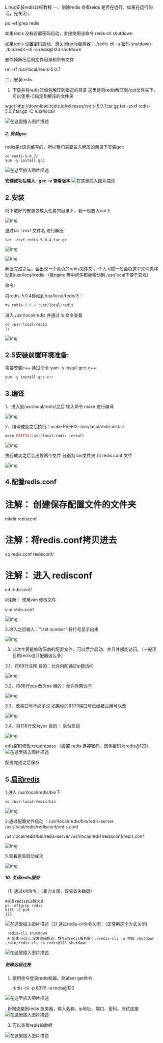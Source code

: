 Linux安装redis详细教程
一、删除redis
查看reids 是否在运行，如果在运行的话，先关闭 。

ps -ef|grep redis

如果redis 没有设置密码启动，直接使用该命令
redis-cli shutdown

如果redis 设置密码启动，想关闭redis服务器：./redis-cli -a 密码 shutdown
./bin/redis-cli -a redis@123 shutdown

删除掉解压后的文件目录和所有文件

rm -rf /usr/local/redis-5.0.7

二、安装redis
1. 下载并将redis压缩包解压到指定的目录
这里是将redis解压到/opt文件夹下，可以使用-C指定到解压的文件夹

wget http://download.redis.io/releases/redis-5.0.7.tar.gz
tar -zvxf redis-5.0.7.tar.gz -C /usr/local/

![在这里插入图片描述](https://i-blog.csdnimg.cn/blog_migrate/ea72cb1123acf3d072aafaa208e2c7ae.png)

##### 2. 安装gcc

redis是c语言编写的，所以我们需要进入解压的目录下安装gcc

```
cd redis-5.0.7/
yum -y install gcc
```

![在这里插入图片描述](https://i-blog.csdnimg.cn/blog_migrate/07d207e2b3487d866585f9de464637b5.png)



**安装成功后输入 : gcc -v 查看版本**
![在这里插入图片描述](https://i-blog.csdnimg.cn/blog_migrate/5af333b86706e4e5f96005a77f50368f.png)



## 2.安装

将下载好的安装包放入任意的目录下，我一般放入opt下

![img](https://i-blog.csdnimg.cn/direct/7c400f40b50a4406b5a77d2377b5c5d7.png)

通过tar -zxvf 文件名 进行解压

```
tar -zxvf redis-5.0.4.tar.gz
```



![img](https://i-blog.csdnimg.cn/direct/b9392ce9cc944044addbb6169e16745a.png)

![img](https://i-blog.csdnimg.cn/direct/5061401c36f3457897b74133dc13d02a.png)

解压完成之后，会出现一个蓝色的redis文件夹 ，个人习惯一般会将这个文件夹移动到/usr/local/redis （像nginx 等中间件都会移动到 /usr/local下便于查找）

命令:

将redis-5.0.4移动到/usr/local/redis下：

```Haskell
mv redis-5.0.4 /usr/local/redis
```

 进入 /usr/local/redis 并通过 ls 命令查看

```Haskell
cd /usr/local/redis
ls
```

![img](https://i-blog.csdnimg.cn/direct/40960d5e8b5f4082a4cafff0b3dac959.png)

##  2.5安装前置环境准备:

需要安装c++ 通过命令 yum -y install gcc-c++

```Haskell
yum -y install gcc-c++
```

## 3.编译

1、进入到/usr/local/redis/之后 输入命令 make 进行编译

![img](https://i-blog.csdnimg.cn/direct/e546c3563b214e938cd92a430714eb35.png)

2、编译成功之后执行：make PREFIX=/usr/local/redis install

```Haskell
make PREFIX=/usr/local/redis install
```

![img](https://i-blog.csdnimg.cn/direct/54d35d6bd39847a98007bcf804dd1409.png)

执行成功之后会出现两个文件 分别为 bin文件夹 和 redis.conf 文件

![img](https://i-blog.csdnimg.cn/direct/f8a5b78063b04d86aa674aa58fe96f68.png)

##  4.配置redis.conf

# 注解： 创建保存配置文件的文件夹

mkdir redisconf

# 注解：将redis.conf拷贝进去

cp redis.conf redisconf/

# 注解： 进入 redisconf

cd redisconf/

#注解： 使用vim 修改文件

vim redis.conf 

![img](https://i-blog.csdnimg.cn/direct/421257eea9524c0da59788208ab2448b.png)

 2.进入之后输入：“:set number” 将行号显示出来

![img](https://i-blog.csdnimg.cn/direct/f62dfcff783140f6a1c850eb78ff8e9b.png)

3. 此次主要是修改简单的配置文件，可以后台启动，并且外部能访问。（一般项目的redis也只配置这么多）

 3.1、将69行注释 目的：允许内网通过ip能访问

![img](https://i-blog.csdnimg.cn/direct/cf1e6c4501d94bf4b6abf9447c26af2e.png)

3.2、将88行yes 改为no 目的：允许外网访问 

![img](https://i-blog.csdnimg.cn/direct/76b3f6d683694dea8059d55584bdc710.png)

3.3、改端口号不必多说 如果你的6379端口号已经被占用可以改 

![img](https://i-blog.csdnimg.cn/direct/40e667e521fc420083904f4060bef25a.png)

3.4、将136行改为yes 目的： 后台启动

![img](https://i-blog.csdnimg.cn/direct/f201e4d557cc46c5ab176f4fe4bec8fd.png)



edis密码修改:requirepass
（设置 redis 连接密码，图例密码为redis@123）
![在这里插入图片描述](https://i-blog.csdnimg.cn/blog_migrate/e8c01234d818b4cfe00b39144fcb1d85.png)

配置完成之后保存 



## 5.[启动redis](https://so.csdn.net/so/search?q=启动redis&spm=1001.2101.3001.7020)

 1.进入 /usr/local/redis/bin下

```Haskell
cd /usr/local/redis/bin
```

![img](https://i-blog.csdnimg.cn/direct/96f3f824e0f1431a8bc3e45aced8e07b.png)

2.通过配置文件启动 ：/usr/local/redis/bin/redis-server /usr/local/redis/redisconf/redis.conf 

/usr/local/redis/bin/redis-server /usr/local/redis/redisconf/redis.conf 

![img](https://i-blog.csdnimg.cn/direct/7cab41dc989e49058182d38dbd752301.png)

3.查看是否启动成功

![img](https://i-blog.csdnimg.cn/direct/14eb91a96e664d569768fce16b67ee07.png)





##### 10. 关闭redis服务

（1) 通过kill命令：（暴力关闭，容易丢失数据）

```
#查看redis的进程pid
ps -ef|grep redis 
kill -9 pid
123
```

![在这里插入图片描述](https://i-blog.csdnimg.cn/blog_migrate/dd9681872e5f86a51810df369a434e77.png)（2) 通过redis-cli命令关闭：（正常用这个方式关闭)

```
 redis-cli shutdown
 # 如果redis 设置密码启动，想关闭redis服务器：./redis-cli -a 密码 shutdown
./bin/redis-cli -a redis@123 shutdown
```

![在这里插入图片描述](https://i-blog.csdnimg.cn/blog_migrate/a797280290cecdf7eb9571472597fb86.png)



##### 创建远程连接

1. 使用命令登录redis机器，测试set get命令

   redis-cli -p 6379 -a redis@123

![在这里插入图片描述](https://i-blog.csdnimg.cn/blog_migrate/69f24c5b4902965d3b4eb1641e78d69c.png)



. 新增连接到redis 服务器，输入名称、ip地址、端口、密码。测试连接
![在这里插入图片描述](https://i-blog.csdnimg.cn/blog_migrate/d1a9b8474fc73adc69d6fd07ad71aba4.png)



3. 可以查看redis的数据

![在这里插入图片描述](https://i-blog.csdnimg.cn/blog_migrate/3847c5ea6f95ef211e2bf64622d15eb5.png)